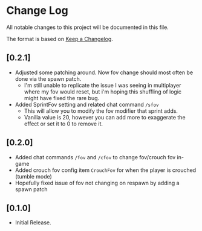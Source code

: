 # Change Log

All notable changes to this project will be documented in this file.
 
The format is based on [Keep a Changelog](http://keepachangelog.com/).

## [0.2.1]
 - Adjusted some patching around. Now fov change should most often be done via the spawn patch.
	- I'm still unable to replicate the issue I was seeing in multiplayer where my fov would reset, but i'm hoping this shuffling of logic might have fixed the rare bug.
 - Added SprintFov setting and related chat command ``/sfov``
	- This will allow you to modify the fov modifier that sprint adds.
	- Vanilla value is 20, however you can add more to exaggerate the effect or set it to 0 to remove it.

## [0.2.0]
 - Added chat commands ``/fov`` and ``/cfov`` to change fov/crouch fov in-game
 - Added crouch fov config item ``CrouchFov`` for when the player is crouched (tumble mode)
 - Hopefully fixed issue of fov not changing on respawn by adding a spawn patch

## [0.1.0]
 - Initial Release.